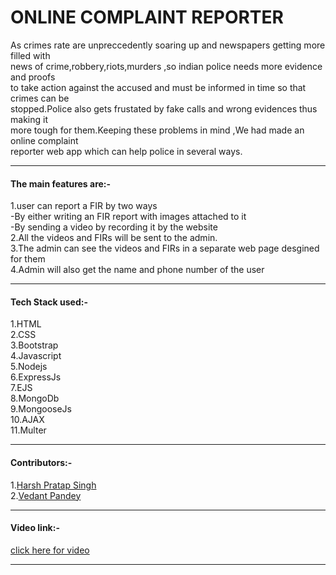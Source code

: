 # ONLINE COMPLAINT REPORTER
As crimes rate are unpreccedently soaring up and newspapers getting more filled with  
news of crime,robbery,riots,murders ,so indian police needs more evidence and proofs  
to take action against the accused and must be informed in time so that crimes can be   
stopped.Police also gets frustated by fake calls and wrong evidences thus making it  
more tough for them.Keeping these problems in mind ,We had made an online complaint  
reporter web app which can help police in several ways.
* * *
#### The main features are:-  
1.user can report a FIR by two ways  
 -By either writing an FIR report with images attached to it  
 -By sending a video by recording it by the website  
2.All the videos and FIRs will be sent to the admin.  
3.The admin can see the videos and FIRs in a separate web page desgined for them  
4.Admin will also get the name and phone number of the user
* * *
#### Tech Stack used:-  
1.HTML  
2.CSS  
3.Bootstrap  
4.Javascript  
5.Nodejs  
6.ExpressJs  
7.EJS  
8.MongoDb  
9.MongooseJs  
10.AJAX  
11.Multer  
* * *
#### Contributors:-
1.[Harsh Pratap Singh](https://github.com/harsh-9389)  
2.[Vedant Pandey](https://github.com/jgyfutub)  
* * *
#### Video link:-
[click here for video](https://youtu.be/fGqT7sfR_M8)
* * *
